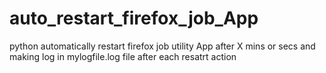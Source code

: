 # auto_restart_firefox_job_App
python automatically restart firefox job utility App after X mins or secs 
and making log in mylogfile.log file after each resatrt action
